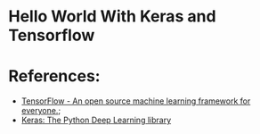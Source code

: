 # Hello World With Keras and Tensorflow

# References:

* [TensorFlow - An open source machine learning framework for everyone.](https://www.tensorflow.org);
* [Keras: The Python Deep Learning library](https://keras.io)
